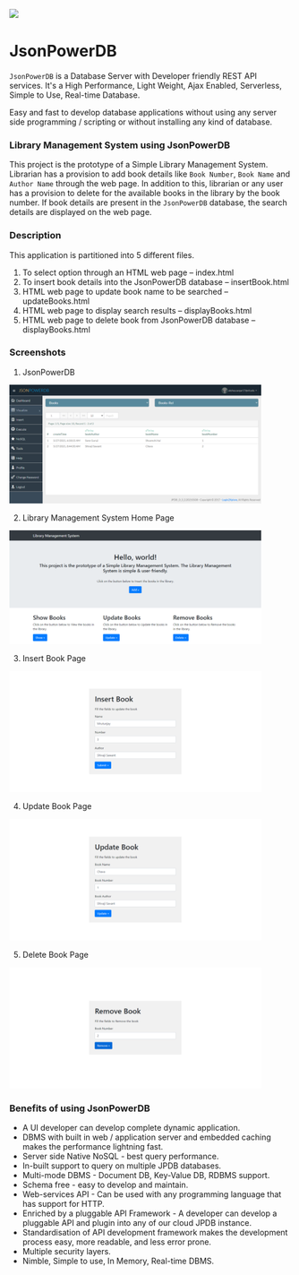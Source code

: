 ![](https://img.shields.io/badge/JsonPowerDB-v0.0.3-yellow)

# JsonPowerDB

`JsonPowerDB` is a Database Server with Developer friendly REST API services. It's a High Performance, Light Weight, Ajax Enabled, Serverless, Simple to Use, Real-time Database.

Easy and fast to develop database applications without using any server side programming / scripting or without installing any kind of database.

### Library Management System using JsonPowerDB

This project is the prototype of a Simple Library Management System. Librarian has a provision to add book details like `Book Number`, `Book Name` and `Author Name` through the web page. In addition to this, librarian or any user has a provision to delete for the available books in the library by the book number. If book details are present in the `JsonPowerDB` database, the search details are displayed on the web page.

### Description

This application is partitioned into 5 different files.

1. To select option through an HTML web page – index.html
2. To insert book details into the JsonPowerDB database – insertBook.html
3. HTML web page to update book name to be searched – updateBooks.html
4. HTML web page to display search results – displayBooks.html
5. HTML web page to delete book from JsonPowerDB database – displayBooks.html

### Screenshots

1. JsonPowerDB
<img src="https://github.com/sargarakshay/JsonPowerBD/blob/master/Screenshots/JsonPowerDB.png" width=450px>

2. Library Management System Home Page
<img src="https://github.com/sargarakshay/JsonPowerBD/blob/master/Screenshots/index.png" width=450px>

3. Insert Book Page
<img src="https://github.com/sargarakshay/JsonPowerBD/blob/master/Screenshots/insertBook.png" width=450px>

4. Update Book Page
<img src="https://github.com/sargarakshay/JsonPowerBD/blob/master/Screenshots/updateBook.png" width=450px>

5. Delete Book Page
<img src="https://github.com/sargarakshay/JsonPowerBD/blob/master/Screenshots/deleteBook.png" width=450px>


### Benefits of using JsonPowerDB

* A UI developer can develop complete dynamic application.
* DBMS with built in web / application server and embedded caching makes the performance lightning fast.
* Server side Native NoSQL - best query performance.
* In-built support to query on multiple JPDB databases.
* Multi-mode DBMS - Document DB, Key-Value DB, RDBMS support.
* Schema free - easy to develop and maintain.
* Web-services API - Can be used with any programming language that has support for HTTP.
* Enriched by a pluggable API Framework - A developer can develop a pluggable API and plugin into any of our cloud JPDB instance.
* Standardisation of API development framework makes the development process easy, more readable, and less error prone.
* Multiple security layers.
* Nimble, Simple to use, In Memory, Real-time DBMS.
